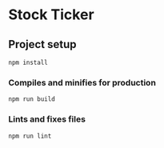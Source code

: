 # Stock Ticker

## Project setup

```
npm install
```

### Compiles and minifies for production

```
npm run build
```

### Lints and fixes files

```
npm run lint
```
